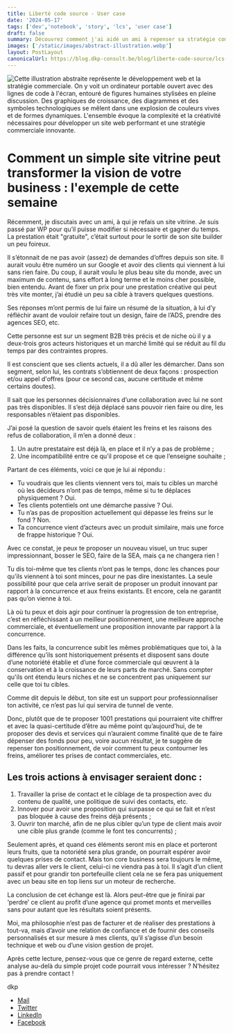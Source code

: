 ```yaml
---
title: Liberté code source - User case
date: '2024-05-17'
tags: ['dev','notebook', 'story', 'lcs', 'user case']
draft: false
summary: Découvrez comment j'ai aidé un ami à repenser sa stratégie commerciale pour son site vitrine B2B. Au lieu de se concentrer uniquement sur le design et le référencement, nous avons travaillé sur l'amélioration de la prise de contact, l'innovation et l'élargissement de sa cible client. Lisez l'article complet pour en savoir plus !
images: ['/static/images/abstract-illustration.webp']
layout: PostLayout
canonicalUrl: https://blog.dkp-consult.be/blog/liberte-code-source/lcs-user-case
---
```


![Cette illustration abstraite représente le développement web et la stratégie commerciale. On y voit un ordinateur portable ouvert avec des lignes de code à l'écran, entouré de figures humaines stylisées en pleine discussion. Des graphiques de croissance, des diagrammes et des symboles technologiques se mêlent dans une explosion de couleurs vives et de formes dynamiques. L'ensemble évoque la complexité et la créativité nécessaires pour développer un site web performant et une stratégie commerciale innovante.](/static/images/abstract-illustration.webp "Fusion de Stratégie et Développement Web")


# Comment un simple site vitrine peut transformer la vision de votre business : l'exemple de cette semaine

Récemment, je discutais avec un ami, à qui je refais un site vitrine. Je suis passé par WP pour qu’il puisse modifier si nécessaire et gagner du temps. La prestation était "gratuite", c’était surtout pour le sortir de son site builder un peu foireux.

Il s’étonnait de ne pas avoir (assez) de demandes d’offres depuis son site. Il aurait voulu être numéro un sur Google et avoir des clients qui viennent à lui sans rien faire. Du coup, il aurait voulu le plus beau site du monde, avec un maximum de contenu, sans effort à long terme et le moins cher possible, bien entendu. Avant de fixer un prix pour une prestation créative qui peut très vite monter, j’ai étudié un peu sa cible à travers quelques questions.

Ses réponses m’ont permis de lui faire un résumé de la situation, à lui d’y réfléchir avant de vouloir refaire tout un design, faire de l’ADS, prendre des agences SEO, etc.

Cette personne est sur un segment B2B très précis et de niche où il y a deux-trois gros acteurs historiques et un marché limité qui se réduit au fil du temps par des contraintes propres.

Il est conscient que ses clients actuels, il a dû aller les démarcher. Dans son segment, selon lui, les contrats s’obtiennent de deux façons : prospection et/ou appel d'offres (pour ce second cas, aucune certitude et même certains doutes).

Il sait que les personnes décisionnaires d’une collaboration avec lui ne sont pas très disponibles. Il s’est déjà déplacé sans pouvoir rien faire ou dire, les responsables n’étaient pas disponibles.

J’ai posé la question de savoir quels étaient les freins et les raisons des refus de collaboration, il m’en a donné deux :

1. Un autre prestataire est déjà là, en place et il n’y a pas de problème ;
2. Une incompatibilité entre ce qu’il propose et ce que l’enseigne souhaite ;

Partant de ces éléments, voici ce que je lui ai répondu :

- Tu voudrais que les clients viennent vers toi, mais tu cibles un marché où les décideurs n’ont pas de temps, même si tu te déplaces physiquement ? Oui.
- Tes clients potentiels ont une démarche passive ? Oui.
- Tu n’as pas de proposition actuellement qui dépasse les freins sur le fond ? Non.
- Ta concurrence vient d’acteurs avec un produit similaire, mais une force de frappe historique ? Oui.

Avec ce constat, je peux te proposer un nouveau visuel, un truc super impressionnant, bosser le SEO, faire de la SEA, mais ça ne changera rien !

Tu dis toi-même que tes clients n’ont pas le temps, donc les chances pour qu’ils viennent à toi sont minces, pour ne pas dire inexistantes. La seule possibilité pour que cela arrive serait de proposer un produit innovant par rapport à la concurrence et aux freins existants. Et encore, cela ne garantit pas qu’on vienne à toi.

Là où tu peux et dois agir pour continuer la progression de ton entreprise, c’est en réfléchissant à un meilleur positionnement, une meilleure approche commerciale, et éventuellement une proposition innovante par rapport à la concurrence.

Dans les faits, la concurrence subit les mêmes problématiques que toi, à la différence qu’ils sont historiquement présents et disposent sans doute d’une notoriété établie et d’une force commerciale qui œuvrent à la conservation et à la croissance de leurs parts de marché. Sans compter qu'ils ont étendu leurs niches et ne se concentrent pas uniquement sur celle que toi tu cibles.

Comme dit depuis le début, ton site est un support pour professionnaliser ton activité, ce n’est pas lui qui servira de tunnel de vente.

Donc, plutôt que de te proposer 1001 prestations qui pourraient vite chiffrer et avec la quasi-certitude d’être au même point qu’aujourd’hui, de te proposer des devis et services qui n’auraient comme finalité que de te faire dépenser des fonds pour peu, voire aucun résultat, je te suggère de repenser ton positionnement, de voir comment tu peux contourner les freins, améliorer tes prises de contact commerciales, etc.

## Les trois actions à envisager seraient donc :

1. Travailler la prise de contact et le ciblage de ta prospection avec du contenu de qualité, une politique de suivi des contacts, etc.
2. Innover pour avoir une proposition qui surpasse ce qui se fait et n’est pas bloquée à cause des freins déjà présents ;
3. Ouvrir ton marché, afin de ne plus cibler qu’un type de client mais avoir une cible plus grande (comme le font tes concurrents) ;

Seulement après, et quand ces éléments seront mis en place et porteront leurs fruits, que ta notoriété sera plus grande, on pourrait espérer avoir quelques prises de contact. Mais ton core business sera toujours le même, tu devras aller vers le client, celui-ci ne viendra pas à toi. Il s’agit d’un client passif et pour grandir ton portefeuille client cela ne se fera pas uniquement avec un beau site en top liens sur un moteur de recherche.

La conclusion de cet échange est là. Alors peut-être que je finirai par ‘perdre’ ce client au profit d’une agence qui promet monts et merveilles sans pour autant que les résultats soient présents.

Moi, ma philosophie n’est pas de facturer et de réaliser des prestations à tout-va, mais d’avoir une relation de confiance et de fournir des conseils personnalisés et sur mesure à mes clients, qu’il s’agisse d’un besoin technique et web ou d’une vision gestion de projet.

Après cette lecture, pensez-vous que ce genre de regard externe, cette analyse au-delà du simple projet code pourrait vous intéresser ? N’hésitez pas à prendre contact !


dkp

- [Mail](mailto:contact@dkp-consult.be)
- [Twitter](https://twitter.com/dkp_consult)
- [LinkedIn](https://www.linkedin.com/in/pierre-debski/)
- [Facebook](https://www.facebook.com/dkpconsult)